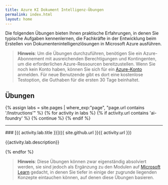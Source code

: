 ```yaml
---
title: Azure KI Dokument Intelligenz-Übungen
permalink: index.html
layout: home
---
```


Die folgenden Übungen bieten Ihnen praktische Erfahrungen, in denen Sie typische Aufgaben kennenlernen, die Fachkräfte in der Entwicklung beim Erstellen von Dokumentenintelligenzlösungen in Microsoft Azure ausführen.

> **Hinweis**: Um die Übungen durchzuführen, benötigen Sie ein Azure-Abonnement mit ausreichenden Berechtigungen und Kontingenten, um die erforderlichen Azure-Ressourcen bereitzustellen. Wenn Sie noch kein Konto haben, können Sie sich für ein [Azure-Konto](https://azure.microsoft.com/free) anmelden. Für neue Benutzende gibt es dort eine kostenlose Testoption, die Guthaben für die ersten 30 Tage beinhaltet.

## Übungen

{% assign labs = site.pages | where_exp:"page", "page.url contains '/Instructions'" %} {% for activity in labs  %} {% if activity.url contains 'ai-foundry' %} {% continue %} {% endif %}
<hr>
### [{{ activity.lab.title }}]({{ site.github.url }}{{ activity.url }})

{{activity.lab.description}}

{% endfor %}

> **Hinweis**: Diese Übungen können zwar eigenständig absolviert werden, sie sind jedoch als Ergänzung zu den Modulen auf [Microsoft Learn](https://learn.microsoft.com/training/paths/extract-data-from-forms-document-intelligence/) gedacht, in denen Sie tiefer in einige der zugrunde liegenden Konzepte eintauchen können, auf denen diese Übungen basieren.
